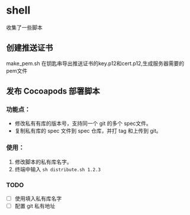 # shell

收集了一些脚本

## 创建推送证书

make_pem.sh
在钥匙串导出推送证书的key.p12和cert.p12,生成服务器需要的pem文件

## 发布 Cocoapods 部署脚本

### 功能点：
- 修改私有有库的版本号，支持同一个 git 的多个 spec文件。
- 复制私有库的 spec 文件到 spec 仓库，并打 tag 和上传到 git。

### 使用：

1. 修改脚本的私有库名字。
2. 终端中输入
```sh distribute.sh 1.2.3```

### TODO

- [ ] 使用填入私有库名字
- [ ] 配置 git 私有地址